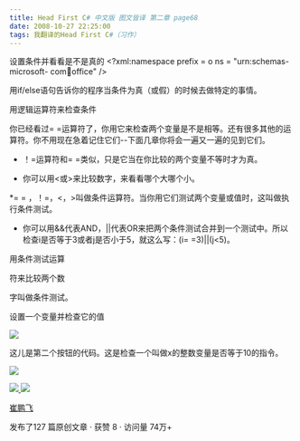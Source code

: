 ```yaml
---
title: Head First C# 中文版 图文皆译 第二章 page68
date: 2008-10-27 22:25:00
tags: 我翻译的Head First C#（习作）
---
```

设置条件并看看是不是真的  <?xml:namespace prefix = o ns = "urn:schemas-microsoft-
com:office:office" />

用if/else语句告诉你的程序当条件为真（或假）的时候去做特定的事情。

用逻辑运算符来检查条件

你已经看过= =运算符了，你用它来检查两个变量是不是相等。还有很多其他的运算符。你不用现在急着记住它们--下面几章你将会一遍又一遍的见到它们。

*  ！=运算符和= =类似，只是它当在你比较的两个变量不等时才为真。 

*  你可以用<或>来比较数字，来看看哪个大哪个小。 

*= =  ，！=，<，>叫做条件运算符。当你用它们测试两个变量或值时，这叫做执行条件测试。 

*  你可以用&&代表AND，||代表OR来把两个条件测试合并到一个测试中。所以检查i是否等于3或者j是否小于5，就这么写：(i= =3)||(j<5)。 

用条件测试运算

符来比较两个数

字叫做条件测试。

设置一个变量并检查它的值

![](https://p-blog.csdn.net/images/p_blog_csdn_net/cuipengfei1/EntryImages/20081027/%E6%88%AA%E5%9B%BE00633607431222925000.jpg)

这儿是第二个按钮的代码。这是检查一个叫做x的整数变量是否等于10的指令。

![](https://p-blog.csdn.net/images/p_blog_csdn_net/cuipengfei1/EntryImages/20081027/%E6%88%AA%E5%9B%BE01633607431223393750.jpg)



[ ![](https://profile.csdnimg.cn/5/2/5/3_cuipengfei1)
![](https://g.csdnimg.cn/static/user-reg-year/1x/11.png)
](https://blog.csdn.net/cuipengfei1)

[ 崔鹏飞 ](https://blog.csdn.net/cuipengfei1)

发布了127 篇原创文章  ·  获赞 8  ·  访问量 74万+

